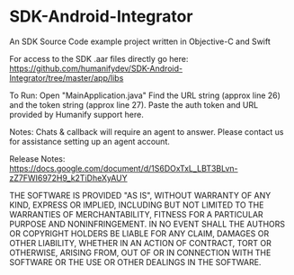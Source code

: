 # SDK-Android-Integrator
An SDK Source Code example project written in Objective-C and Swift

For access to the SDK .aar files directly go here:
https://github.com/humanifydev/SDK-Android-Integrator/tree/master/app/libs

To Run: Open "MainApplication.java" Find the URL string (approx line 26) and the token string (approx line 27). Paste the auth token and URL provided by Humanify support here. 

Notes: Chats & callback will require an agent to answer. Please contact us for assistance setting up an agent account.

Release Notes: https://docs.google.com/document/d/1S6DOxTxL_LBT3BLvn-zZ7FWI6972H9_k2TiDheXyAUY

THE SOFTWARE IS PROVIDED "AS IS", WITHOUT WARRANTY OF ANY KIND, EXPRESS OR IMPLIED, INCLUDING BUT NOT LIMITED TO THE WARRANTIES OF MERCHANTABILITY, FITNESS FOR A PARTICULAR PURPOSE AND NONINFRINGEMENT. IN NO EVENT SHALL THE AUTHORS OR COPYRIGHT HOLDERS BE LIABLE FOR ANY CLAIM, DAMAGES OR OTHER LIABILITY, WHETHER IN AN ACTION OF CONTRACT, TORT OR OTHERWISE, ARISING FROM, OUT OF OR IN CONNECTION WITH THE SOFTWARE OR THE USE OR OTHER DEALINGS IN THE SOFTWARE.
